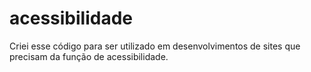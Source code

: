 # acessibilidade
Criei esse código para ser utilizado em desenvolvimentos de sites que precisam da função de acessibilidade.
